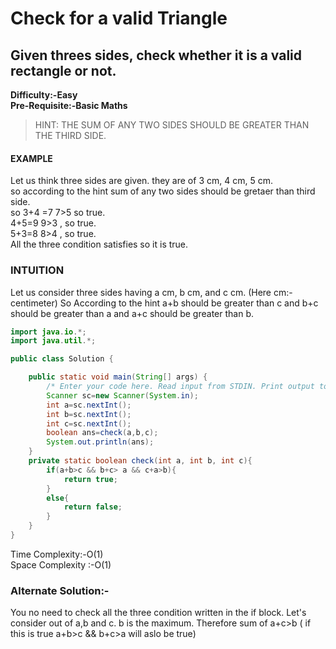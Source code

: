 # Check for a valid Triangle

## Given threes sides, check whether it is a valid rectangle or not.

**Difficulty:-Easy**   <br>
**Pre-Requisite:-Basic Maths**<br>

> HINT:
THE SUM OF ANY TWO SIDES SHOULD BE GREATER THAN THE THIRD SIDE.


#### EXAMPLE
Let us think three sides are given.
they are of 3 cm, 4 cm, 5 cm.
<br>
so according to the hint sum of any two sides should be gretaer than third side.  
so 3+4 =7 7>5 so true.<br>
4+5=9   9>3 , so true.<br>
5+3=8   8>4 , so true.<br>
All the three condition satisfies so it is true.



### INTUITION
Let us consider three sides having a cm, b cm, and c cm. (Here cm:-centimeter)
So According to the hint a+b should be greater than c and b+c should be greater than a and a+c should be greater than b.

```.java
import java.io.*;
import java.util.*;

public class Solution {

    public static void main(String[] args) {
        /* Enter your code here. Read input from STDIN. Print output to STDOUT. Your class should be named Solution. */
        Scanner sc=new Scanner(System.in);
        int a=sc.nextInt();
        int b=sc.nextInt();
        int c=sc.nextInt();
        boolean ans=check(a,b,c);
        System.out.println(ans);
    }
    private static boolean check(int a, int b, int c){
        if(a+b>c && b+c> a && c+a>b){
            return true;
        }
        else{
            return false;
        }
    }
}
```

Time Complexity:-O(1)<br>
Space Complexity :-O(1)

### Alternate Solution:-
You no need to check all the three condition written in the if block.
Let's consider out of a,b and c. b is the maximum.
Therefore sum of a+c>b ( if this is true a+b>c && b+c>a will aslo be true)